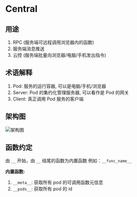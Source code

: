 # Central

## 用途

1. RPC (服务端可远程调用浏览器内的函数)
2. 服务端消息推送
3. 云控 (服务端批量向浏览器/电脑/手机发出指令)

## 术语解释

1. Pod: 服务的运行容器, 可以是电脑/手机/浏览器
2. Server: Pod 的集约化管理服务器, 可以看作是 Pod 的网关
3. Client: 真正调用 Pod 服务的客户端
   
## 架构图

![架构图](https://github.com/SOVLOOKUP/central/assets/53158137/4b9ff7a8-83f4-4a90-9f6c-67946738197a)

## 函数约定

由 `__` 开始，由 `__` 结尾的函数为内置函数 例如：`__func_name__`

**内置函数:**

1. `__meta__`: 获取所有 pod 的可调用函数元信息
2. `__pods__`: 获取所有 pod 的 id
